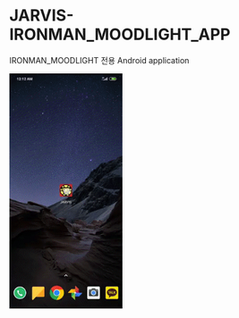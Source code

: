 # JARVIS-IRONMAN_MOODLIGHT_APP

IRONMAN_MOODLIGHT 전용 Android application


<img src="app_sample.gif" width="40%">
